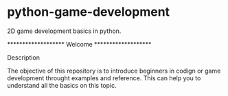 # python-game-development
2D game development basics in python.

******************* Welcome *******************

Description

The objective of this repository is to introduce beginners in codign or game development throught examples and reference. This can help you to understand all the basics on this topic.

